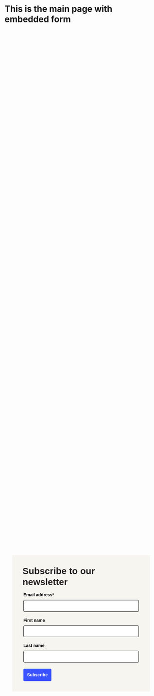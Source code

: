 <!-- Autopilot lionelsalesforce capture code -->
<script>
	window.ap3c = window.ap3c || {};
	var ap3c = window.ap3c;
	ap3c.cmd = ap3c.cmd || [];
	ap3c.cmd.push(function() {
		ap3c.init('YdZCe2Iqxt5mB1QubGlvbmVsc2FsZXNmb3JjZQ', 'https://capture-api-master.stgautopilotapp.com/');
		ap3c.track({v: 0});
	});
	var s, t; s = document.createElement('script'); s.type = 'text/javascript'; s.src = "https://static.ap3stg.com/capture/master/capture.js";
	t = document.getElementsByTagName('script')[0]; t.parentNode.insertBefore(s, t);
</script>

# This is the main page with embedded form  

<div id="61dba815ffae37de73a7eea2" style="width: 100%; height: 100%;"><div id="61dba815ffae37de73a7eea2-form" class="61dba815ffae37de73a7eea2-template" style="position: relative; display: flex; height: 100%; align-items: center; justify-content: center;"><style> .ap3w-embeddable-form-61dba815ffae37de73a7eea2 { box-sizing: content-box; width: 100%; font-size: 16px; max-width: 450px; max-height: 100%; overflow: auto; background-color: #F7F5F0; border: 2px solid transparent; box-shadow: 0 0 10px 3px rgba(0, 0, 0, 0); } .ap3w-embeddable-form-61dba815ffae37de73a7eea2-contained { max-width: 300px; } .ap3w-embeddable-form-61dba815ffae37de73a7eea2:before { content: ' '; display: block; position: absolute; pointer-events: none; left: 0; top: 0; width: 100%; height: 100%; opacity: 80%; background-image: url(null); background-position: center center; background-size: cover; background-repeat: no-repeat; } .ap3w-embeddable-form-content { margin: auto; padding: 32px; } .ap3w-embeddable-form-61dba815ffae37de73a7eea2-top { top: 0; } .ap3w-embeddable-form-61dba815ffae37de73a7eea2-bottom { bottom: 0; } .ap3w-embeddable-form-61dba815ffae37de73a7eea2-rounded { border-radius: 12px; } .ap3w-embeddable-form-61dba815ffae37de73a7eea2 .ap3w-text { margin-bottom: 16px; } .ap3w-embeddable-form-61dba815ffae37de73a7eea2 .ap3w-text * { padding-bottom: 5px; } .ap3w-embeddable-form-61dba815ffae37de73a7eea2 .ap3w-video { margin-bottom: 28px; } .ap3w-embeddable-form-61dba815ffae37de73a7eea2 .ap3w-video.ap3w-video--fill {margin: 0 -32px; margin-bottom: 28px;} .ap3w-embeddable-form-61dba815ffae37de73a7eea2 .ap3w-video.ap3w-video--fill.ap3w-video--first { margin: -32px; margin-bottom: 28px;} .ap3w-embeddable-form-61dba815ffae37de73a7eea2 .ap3w-video.ap3w-video--fill.ap3w-video--last { margin: -32px; margin-top: 20px;} .ap3w-embeddable-form-61dba815ffae37de73a7eea2 .ap3w-image { margin-bottom: 28px; } .ap3w-embeddable-form-61dba815ffae37de73a7eea2 .ap3w-image.ap3w-image--fill {margin: 0 -32px; margin-bottom: 28px;} .ap3w-embeddable-form-61dba815ffae37de73a7eea2 .ap3w-image.ap3w-image--fill.ap3w-image--first { margin: -32px; margin-bottom: 28px;} .ap3w-embeddable-form-61dba815ffae37de73a7eea2 .ap3w-image.ap3w-image--fill.ap3w-image--last { margin: -32px; margin-top: 20px;} .ap3w-embeddable-form-61dba815ffae37de73a7eea2 .ap3w-reaction { margin-bottom: 16px; } .ap3w-embeddable-form-61dba815ffae37de73a7eea2 .ap3w-form { margin-bottom: 16px; } .ap3w-embeddable-form-61dba815ffae37de73a7eea2 .ap3w-form .ap3w-input input[type=text], .ap3w-embeddable-form-61dba815ffae37de73a7eea2 .ap3w-form .ap3w-input input[type=email] { margin-bottom: 12px; } .ap3w-embeddable-form-tcpa-wrapper { text-align: center; margin-top: 12px; } .ap3w-embeddable-form-tcpa__text { color: #231F20; margin: 0; font-size: 11px; line-height: 14px; } .ap3-form-br { flex-basis: 100%; height: 0; } </style><div id="selected-_0flokpnoo" class=" ap3w-embeddable-form-61dba815ffae37de73a7eea2 ap3w-embeddable-form-61dba815ffae37de73a7eea2-full ap3w-embeddable-form-61dba815ffae37de73a7eea2-solid " data-select="true"><form id="ap3w-embeddable-form-61dba815ffae37de73a7eea2" class="ap3w-embeddable-form-content" style="display:flex;flex-wrap:wrap;justify-content:space-between"><div class="ap3-form-br"></div><style> .ap3w-text-61dba815ffae37de73a7eea2 { position: relative; margin: 0; margin-bottom: 16px; } .ap3w-text-61dba815ffae37de73a7eea2.ap3w-text--last { margin-bottom: 0!important; } .ap3w-text-61dba815ffae37de73a7eea2 * { margin: 0; padding-bottom: 8px; } .ap3w-text-61dba815ffae37de73a7eea2 *:last-child { padding-bottom: 0!important; } .ap3w-text-61dba815ffae37de73a7eea2 a { color: #3951FF; text-decoration: underline; } .ap3w-text-61dba815ffae37de73a7eea2 h1, .ap3w-text-61dba815ffae37de73a7eea2 h2, .ap3w-text-61dba815ffae37de73a7eea2 h3, .ap3w-text-61dba815ffae37de73a7eea2 h4, .ap3w-text-61dba815ffae37de73a7eea2 h5, .ap3w-text-61dba815ffae37de73a7eea2 h6, .ap3w-text-61dba815ffae37de73a7eea2 p, .ap3w-text-61dba815ffae37de73a7eea2 div> ul { text-transform: unset; text-decoration: unset; text-indent: unset; } .ap3w-text-61dba815ffae37de73a7eea2 h1 { font-family: Arial, sans-serif; font-size: 30px; line-height: 1.2; color: #231F20; font-weight: 700; font-style: normal; } .ap3w-text-61dba815ffae37de73a7eea2 h2 { font-family: Arial, sans-serif; font-size: 20px; line-height: 1.2; color: #231F20; font-weight: 700; font-style: normal; } .ap3w-text-61dba815ffae37de73a7eea2 h3 { font-family: Arial, sans-serif; font-size: 17px; line-height: 1.2; color: #231F20; font-weight: 400; font-style: normal; } .ap3w-text-61dba815ffae37de73a7eea2 h4 { font-family: Arial, sans-serif; font-size: 14px; line-height: 1.2; color: #231F20; font-weight: 400; font-style: normal; } .ap3w-text-61dba815ffae37de73a7eea2 h5 { font-family: Arial, sans-serif; font-size: 12px; line-height: 1.2; color: #231F20; font-weight: 400; font-style: normal; } .ap3w-text-61dba815ffae37de73a7eea2 h6 { font-family: Arial, sans-serif; font-size: 12px; line-height: 1.2; color: #231F20; font-weight: 400; font-style: normal; } .ap3w-text-61dba815ffae37de73a7eea2 p { font-family: Arial, sans-serif; font-size: 14px; line-height: 1.2; color: #231F20; font-weight: 400; font-style: normal; } .ap3w-text-61dba815ffae37de73a7eea2 div > ul { font-family: Arial, sans-serif; font-size: 14px; line-height: 1.2; color: #231F20; font-weight: 400; font-style: normal; } </style><div id="selected-_cuv3txfpf" class="ap3w-text ap3w-text-61dba815ffae37de73a7eea2 ap3w-text--first "><div data-select="true"><h1>Subscribe to our newsletter</h1></div></div><div class="ap3-form-br"></div><style> .ap3w-form-input-61dba815ffae37de73a7eea2 { margin-bottom: 20px; } .ap3w-form-input-61dba815ffae37de73a7eea2 input, .ap3w-form-input-61dba815ffae37de73a7eea2 textarea { margin-top: 8px; box-sizing: border-box; width: 100%; background-color: #FFFFFF; border: 1px solid #000000; color: #000000; outline: none; font-family: Arial, sans-serif; font-weight: 400; font-style: normal; font-size: 14px; line-height: 1.2; padding: 10px 16px; resize: none; border-radius: 4px; } .ap3w-form-input-61dba815ffae37de73a7eea2 input[type="datetime-local"], .ap3w-form-input-61dba815ffae37de73a7eea2 input[type="date"] { padding: 8px 16px; } .ap3w-form-input-61dba815ffae37de73a7eea2 .ap3w-form-input-label { font-weight: bold; color: #000000; font-family: Arial, sans-serif; font-size: 14px; line-height: 1.2; } </style><div id="selected-_p22km1wcw" class="ap3w-form-input ap3w-form-input-61dba815ffae37de73a7eea2" data-select="true" data-field-id="str::email" data-merge-strategy="override" style="margin-right:3px;margin-left:3px;width:100%"><label for="ap3w-form-input-email-61dba815ffae37de73a7eea2" class="ap3w-form-input-label">Email address*</label><input type="email" id="ap3w-form-input-email-61dba815ffae37de73a7eea2" step="1" name="email" required=""></div><div class="ap3-form-br"></div><style> .ap3w-form-input-61dba815ffae37de73a7eea2 { margin-bottom: 20px; } .ap3w-form-input-61dba815ffae37de73a7eea2 input, .ap3w-form-input-61dba815ffae37de73a7eea2 textarea { margin-top: 8px; box-sizing: border-box; width: 100%; background-color: #FFFFFF; border: 1px solid #000000; color: #000000; outline: none; font-family: Arial, sans-serif; font-weight: 400; font-style: normal; font-size: 14px; line-height: 1.2; padding: 10px 16px; resize: none; border-radius: 4px; } .ap3w-form-input-61dba815ffae37de73a7eea2 input[type="datetime-local"], .ap3w-form-input-61dba815ffae37de73a7eea2 input[type="date"] { padding: 8px 16px; } .ap3w-form-input-61dba815ffae37de73a7eea2 .ap3w-form-input-label { font-weight: bold; color: #000000; font-family: Arial, sans-serif; font-size: 14px; line-height: 1.2; } </style><div id="selected-_v59khtvmx" class="ap3w-form-input ap3w-form-input-61dba815ffae37de73a7eea2" data-select="true" data-field-id="str::first" data-merge-strategy="override" style="margin-right:3px;margin-left:3px;width:100%"><label for="ap3w-form-input-text-61dba815ffae37de73a7eea2" class="ap3w-form-input-label">First name</label><input type="text" id="ap3w-form-input-text-61dba815ffae37de73a7eea2" step="1" name="first_name"></div><div class="ap3-form-br"></div><style> .ap3w-form-input-61dba815ffae37de73a7eea2 { margin-bottom: 20px; } .ap3w-form-input-61dba815ffae37de73a7eea2 input, .ap3w-form-input-61dba815ffae37de73a7eea2 textarea { margin-top: 8px; box-sizing: border-box; width: 100%; background-color: #FFFFFF; border: 1px solid #000000; color: #000000; outline: none; font-family: Arial, sans-serif; font-weight: 400; font-style: normal; font-size: 14px; line-height: 1.2; padding: 10px 16px; resize: none; border-radius: 4px; } .ap3w-form-input-61dba815ffae37de73a7eea2 input[type="datetime-local"], .ap3w-form-input-61dba815ffae37de73a7eea2 input[type="date"] { padding: 8px 16px; } .ap3w-form-input-61dba815ffae37de73a7eea2 .ap3w-form-input-label { font-weight: bold; color: #000000; font-family: Arial, sans-serif; font-size: 14px; line-height: 1.2; } </style><div id="selected-_sfplyjptr" class="ap3w-form-input ap3w-form-input-61dba815ffae37de73a7eea2" data-select="true" data-field-id="str::last" data-merge-strategy="override" style="margin-right:3px;margin-left:3px;width:100%"><label for="ap3w-form-input-text-61dba815ffae37de73a7eea2" class="ap3w-form-input-label">Last name</label><input type="text" id="ap3w-form-input-text-61dba815ffae37de73a7eea2" step="1" name="last_name"></div><div class="ap3-form-br"></div><style> .ap3w-form-button-61dba815ffae37de73a7eea2 button { cursor: pointer; padding: 10px; font-weight: bold; outline: none; margin-left: 3px; border: 2px solid transparent; color: #FFFFFF; background-color: #3951FF; font-family: Arial, sans-serif; font-size: 14px; line-height: 1.2; border-radius: 4px; flex: 1; } </style><div id="selected-_clsguhcka" class=" ap3w-form-button ap3w-form-button-61dba815ffae37de73a7eea2 "><button id="ap3w-form-button-61dba815ffae37de73a7eea2" type="submit" data-select="true" data-button-on-click="thank-you">Subscribe</button></div></form></div></div><div id="61dba815ffae37de73a7eea2-thank-you" class="61dba815ffae37de73a7eea2-template" style="position: relative; display: none; height: 100%; align-items: center; justify-content: center;"><style> .ap3w-embeddable-form-61dba815ffae37de73a7eea2 { box-sizing: content-box; width: 100%; font-size: 16px; max-width: 450px; max-height: 100%; overflow: auto; background-color: #F7F5F0; border: 2px solid transparent; box-shadow: 0 0 10px 3px rgba(0, 0, 0, 0); } .ap3w-embeddable-form-61dba815ffae37de73a7eea2-contained { max-width: 300px; } .ap3w-embeddable-form-61dba815ffae37de73a7eea2:before { content: ' '; display: block; position: absolute; pointer-events: none; left: 0; top: 0; width: 100%; height: 100%; opacity: 80%; background-image: url(null); background-position: center center; background-size: cover; background-repeat: no-repeat; } .ap3w-embeddable-form-content { margin: auto; padding: 32px; } .ap3w-embeddable-form-61dba815ffae37de73a7eea2-top { top: 0; } .ap3w-embeddable-form-61dba815ffae37de73a7eea2-bottom { bottom: 0; } .ap3w-embeddable-form-61dba815ffae37de73a7eea2-rounded { border-radius: 12px; } .ap3w-embeddable-form-61dba815ffae37de73a7eea2 .ap3w-text { margin-bottom: 16px; } .ap3w-embeddable-form-61dba815ffae37de73a7eea2 .ap3w-text * { padding-bottom: 5px; } .ap3w-embeddable-form-61dba815ffae37de73a7eea2 .ap3w-video { margin-bottom: 28px; } .ap3w-embeddable-form-61dba815ffae37de73a7eea2 .ap3w-video.ap3w-video--fill {margin: 0 -32px; margin-bottom: 28px;} .ap3w-embeddable-form-61dba815ffae37de73a7eea2 .ap3w-video.ap3w-video--fill.ap3w-video--first { margin: -32px; margin-bottom: 28px;} .ap3w-embeddable-form-61dba815ffae37de73a7eea2 .ap3w-video.ap3w-video--fill.ap3w-video--last { margin: -32px; margin-top: 20px;} .ap3w-embeddable-form-61dba815ffae37de73a7eea2 .ap3w-image { margin-bottom: 28px; } .ap3w-embeddable-form-61dba815ffae37de73a7eea2 .ap3w-image.ap3w-image--fill {margin: 0 -32px; margin-bottom: 28px;} .ap3w-embeddable-form-61dba815ffae37de73a7eea2 .ap3w-image.ap3w-image--fill.ap3w-image--first { margin: -32px; margin-bottom: 28px;} .ap3w-embeddable-form-61dba815ffae37de73a7eea2 .ap3w-image.ap3w-image--fill.ap3w-image--last { margin: -32px; margin-top: 20px;} .ap3w-embeddable-form-61dba815ffae37de73a7eea2 .ap3w-reaction { margin-bottom: 16px; } .ap3w-embeddable-form-61dba815ffae37de73a7eea2 .ap3w-form { margin-bottom: 16px; } .ap3w-embeddable-form-61dba815ffae37de73a7eea2 .ap3w-form .ap3w-input input[type=text], .ap3w-embeddable-form-61dba815ffae37de73a7eea2 .ap3w-form .ap3w-input input[type=email] { margin-bottom: 12px; } .ap3w-embeddable-form-tcpa-wrapper { text-align: center; margin-top: 12px; } .ap3w-embeddable-form-tcpa__text { color: #231F20; margin: 0; font-size: 11px; line-height: 14px; } .ap3-form-br { flex-basis: 100%; height: 0; } </style><div id="selected-_o1q4fha57" class=" ap3w-embeddable-form-61dba815ffae37de73a7eea2 ap3w-embeddable-form-61dba815ffae37de73a7eea2-full ap3w-embeddable-form-61dba815ffae37de73a7eea2-solid " data-select="true"><form id="ap3w-embeddable-form-61dba815ffae37de73a7eea2" class="ap3w-embeddable-form-content" style="display:flex;flex-wrap:wrap;justify-content:space-between"><div class="ap3-form-br"></div><style> .ap3w-text-61dba815ffae37de73a7eea2 { position: relative; margin: 0; margin-bottom: 16px; } .ap3w-text-61dba815ffae37de73a7eea2.ap3w-text--last { margin-bottom: 0!important; } .ap3w-text-61dba815ffae37de73a7eea2 * { margin: 0; padding-bottom: 8px; } .ap3w-text-61dba815ffae37de73a7eea2 *:last-child { padding-bottom: 0!important; } .ap3w-text-61dba815ffae37de73a7eea2 a { color: #3951FF; text-decoration: underline; } .ap3w-text-61dba815ffae37de73a7eea2 h1, .ap3w-text-61dba815ffae37de73a7eea2 h2, .ap3w-text-61dba815ffae37de73a7eea2 h3, .ap3w-text-61dba815ffae37de73a7eea2 h4, .ap3w-text-61dba815ffae37de73a7eea2 h5, .ap3w-text-61dba815ffae37de73a7eea2 h6, .ap3w-text-61dba815ffae37de73a7eea2 p, .ap3w-text-61dba815ffae37de73a7eea2 div> ul { text-transform: unset; text-decoration: unset; text-indent: unset; } .ap3w-text-61dba815ffae37de73a7eea2 h1 { font-family: Arial, sans-serif; font-size: 30px; line-height: 1.2; color: #231F20; font-weight: 700; font-style: normal; } .ap3w-text-61dba815ffae37de73a7eea2 h2 { font-family: Arial, sans-serif; font-size: 20px; line-height: 1.2; color: #231F20; font-weight: 700; font-style: normal; } .ap3w-text-61dba815ffae37de73a7eea2 h3 { font-family: Arial, sans-serif; font-size: 17px; line-height: 1.2; color: #231F20; font-weight: 400; font-style: normal; } .ap3w-text-61dba815ffae37de73a7eea2 h4 { font-family: Arial, sans-serif; font-size: 14px; line-height: 1.2; color: #231F20; font-weight: 400; font-style: normal; } .ap3w-text-61dba815ffae37de73a7eea2 h5 { font-family: Arial, sans-serif; font-size: 12px; line-height: 1.2; color: #231F20; font-weight: 400; font-style: normal; } .ap3w-text-61dba815ffae37de73a7eea2 h6 { font-family: Arial, sans-serif; font-size: 12px; line-height: 1.2; color: #231F20; font-weight: 400; font-style: normal; } .ap3w-text-61dba815ffae37de73a7eea2 p { font-family: Arial, sans-serif; font-size: 14px; line-height: 1.2; color: #231F20; font-weight: 400; font-style: normal; } .ap3w-text-61dba815ffae37de73a7eea2 div > ul { font-family: Arial, sans-serif; font-size: 14px; line-height: 1.2; color: #231F20; font-weight: 400; font-style: normal; } </style><div id="selected-_403e6v7n0" class="ap3w-text ap3w-text-61dba815ffae37de73a7eea2 ap3w-text--first ap3w-text--last"><div data-select="true"><h2>Thank you!</h2></div></div></form></div></div></div>
